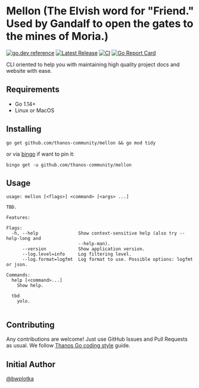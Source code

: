 # Mellon (The Elvish word for "Friend." Used by Gandalf to open the gates to the mines of Moria.)

[![go.dev reference](https://img.shields.io/badge/go.dev-reference-007d9c?logo=go&logoColor=white&style=flat-square)](https://pkg.go.dev/github.com/thanos-community/mellon)
[![Latest Release](https://img.shields.io/github/release/thanos-community/mellon.svg?style=flat-square)](https://github.com/thanos-community/mellon/releases/latest)
[![CI](https://github.com/thanos-community/mellon/workflows/go/badge.svg)](https://github.com/thanos-community/mellon/actions?query=workflow%3Ago)
[![Go Report Card](https://goreportcard.com/badge/github.com/thanos-community/mellon)](https://goreportcard.com/report/github.com/thanos-community/mellon)

CLI oriented to help you with maintaining high quality project docs and website with ease.

## Requirements

* Go 1.14+
* Linux or MacOS

## Installing

```shell
go get github.com/thanos-community/mellon && go mod tidy
```

or via [bingo](github.com/bwplotka/bingo) if want to pin it:

```shell
bingo get -u github.com/thanos-community/mellon
```

## Usage

[embedmd]:# (mellon-help.txt $)
```$
usage: mellon [<flags>] <command> [<args> ...]

TBD.

Features:

Flags:
  -h, --help               Show context-sensitive help (also try --help-long and
                           --help-man).
      --version            Show application version.
      --log.level=info     Log filtering level.
      --log.format=logfmt  Log format to use. Possible options: logfmt or json.

Commands:
  help [<command>...]
    Show help.

  tbd
    yolo.


```

## Contributing

Any contributions are welcome! Just use GitHub Issues and Pull Requests as usual.
We follow [Thanos Go coding style](https://thanos.io/contributing/coding-style-guide.md/) guide.

## Initial Author

[@bwplotka](https://bwplotka.dev)

